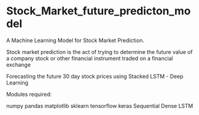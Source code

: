 # Stock_Market_future_predicton_model

A Machine Learning Model for Stock Market Prediction.

Stock market prediction is the act of trying to determine the future value of a company stock or other financial instrument traded on a financial exchange

Forecasting the future 30 day stock prices using Stacked LSTM - Deep Learning


Modules required:

numpy
pandas
matplotlib
sklearn
tensorflow
keras
Sequential
Dense
LSTM
